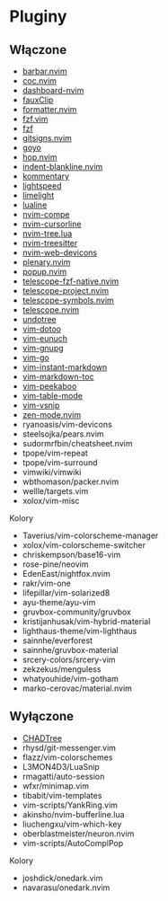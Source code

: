 # Pluginy

## Włączone

- [barbar.nvim](Pluginy/barbar-nvim.md)
- [coc.nvim](Pluginy/coc-nvim.md)
- [dashboard-nvim](Pluginy/dashboard-nvim.md)
- [fauxClip](Pluginy/fauxClip.md)
- [formatter.nvim](Pluginy/formatter-nvim.md)
- [fzf.vim](Pluginy/fzf-vim.md)
- [fzf](Pluginy/fzf.md)
- [gitsigns.nvim](Pluginy/gitsigns.nvim.md)
- [goyo](Pluginy/goyo.md)
- [hop.nvim](Pluginy/hop-nvim.md)
- [indent-blankline.nvim](Pluginy/indent-blankline-nvim.md)
- [kommentary](Pluginy/kommentary.md)
- [lightspeed](Pluginy/lightspeed.md)
- [limelight](Pluginy/limelight.md)
- [lualine](Pluginy/lualine.md)
- [nvim-compe](Pluginy/nvim-compe.md)
- [nvim-cursorline](Pluginy/nvim-cursorline.md)
- [nvim-tree.lua](Pluginy/nvim-tree-lua.md)
- [nvim-treesitter](Pluginy/nvim-treesitter.md)
- [nvim-web-devicons](Pluginy/nvim-web-devicons.md)
- [plenary.nvim](Pluginy/plenary-nvim.md)
- [popup.nvim](Pluginy/popup-nvim.md)
- [telescope-fzf-native.nvim](Pluginy/telescope-fzf-native-nvim.md)
- [telescope-project.nvim](Pluginy/telescope-project-nvim.md)
- [telescope-symbols.nvim](Pluginy/telescope-symbols-nvim.md)
- [telescope.nvim](Pluginy/telescope-nvim.md)
- [undotree](Pluginy/undotree.md)
- [vim-dotoo](Pluginy/vim-dotoo.md)
- [vim-eunuch](Pluginy/vim-eunuch.md)
- [vim-gnupg](Pluginy/vim-gnupg.md)
- [vim-go](Pluginy/vim-go.md)
- [vim-instant-markdown](Pluginy/vim-instant-markdown.md)
- [vim-markdown-toc](Pluginy/vim-markdown-toc.md)
- [vim-peekaboo](Pluginy/vim-peekaboo.md)
- [vim-table-mode](Pluginy/vim-table-mode.md)
- [vim-vsnip](Pluginy/vim-vsnip.md)
- [zen-mode.nvim](Pluginy/zen-mode-nvim.md)
- ryanoasis/vim-devicons
- steelsojka/pears.nvim
- sudormrfbin/cheatsheet.nvim
- tpope/vim-repeat
- tpope/vim-surround
- vimwiki/vimwiki
- wbthomason/packer.nvim
- wellle/targets.vim
- xolox/vim-misc

Kolory

- Taverius/vim-colorscheme-manager
- xolox/vim-colorscheme-switcher
- chriskempson/base16-vim
- rose-pine/neovim
- EdenEast/nightfox.nvim
- rakr/vim-one
- lifepillar/vim-solarized8
- ayu-theme/ayu-vim
- gruvbox-community/gruvbox
- kristijanhusak/vim-hybrid-material
- lighthaus-theme/vim-lighthaus
- sainnhe/everforest
- sainnhe/gruvbox-material
- srcery-colors/srcery-vim
- zekzekus/menguless
- whatyouhide/vim-gotham
- marko-cerovac/material.nvim

## Wyłączone

- [CHADTree](Pluginy/chadtree.md)
- rhysd/git-messenger.vim
- flazz/vim-colorschemes
- L3MON4D3/LuaSnip
- rmagatti/auto-session
- wfxr/minimap.vim
- tibabit/vim-templates
- vim-scripts/YankRing.vim
- akinsho/nvim-bufferline.lua
- liuchengxu/vim-which-key
- oberblastmeister/neuron.nvim
- vim-scripts/AutoComplPop

Kolory

- joshdick/onedark.vim
- navarasu/onedark.nvim
